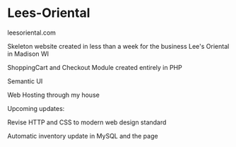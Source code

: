 # Lees-Oriental

leesoriental.com

Skeleton website created in less than a week for the business Lee's Oriental in Madison WI

ShoppingCart and Checkout Module created entirely in PHP

Semantic UI

Web Hosting through my house

Upcoming updates:

Revise HTTP and CSS to modern web design standard

Automatic inventory update in MySQL and the page

